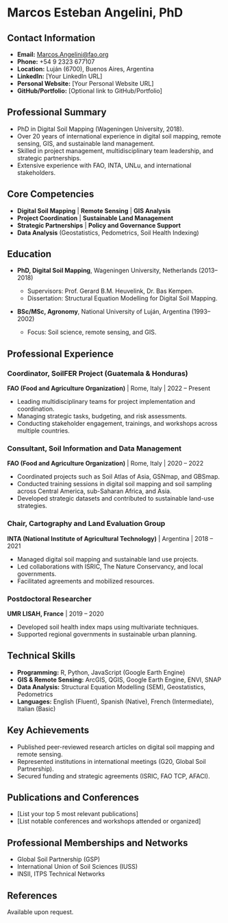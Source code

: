 # Marcos Esteban Angelini, PhD

## Contact Information
- **Email:** Marcos.Angelini@fao.org
- **Phone:** +54 9 2323 677107
- **Location:** Luján (6700), Buenos Aires, Argentina
- **LinkedIn:** [Your LinkedIn URL]
- **Personal Website:** [Your Personal Website URL]
- **GitHub/Portfolio:** [Optional link to GitHub/Portfolio]

## Professional Summary
- PhD in Digital Soil Mapping (Wageningen University, 2018).
- Over 20 years of international experience in digital soil mapping, remote sensing, GIS, and sustainable land management.
- Skilled in project management, multidisciplinary team leadership, and strategic partnerships.
- Extensive experience with FAO, INTA, UNLu, and international stakeholders.

## Core Competencies
- **Digital Soil Mapping** | **Remote Sensing** | **GIS Analysis**  
- **Project Coordination** | **Sustainable Land Management**  
- **Strategic Partnerships** | **Policy and Governance Support**  
- **Data Analysis** (Geostatistics, Pedometrics, Soil Health Indexing)

## Education
- **PhD, Digital Soil Mapping**, Wageningen University, Netherlands (2013–2018)
  - Supervisors: Prof. Gerard B.M. Heuvelink, Dr. Bas Kempen.
  - Dissertation: Structural Equation Modelling for Digital Soil Mapping.

- **BSc/MSc, Agronomy**, National University of Luján, Argentina (1993–2002)
  - Focus: Soil science, remote sensing, and GIS.

## Professional Experience

### Coordinator, SoilFER Project (Guatemala & Honduras)
**FAO (Food and Agriculture Organization)** | Rome, Italy | 2022 – Present
- Leading multidisciplinary teams for project implementation and coordination.
- Managing strategic tasks, budgeting, and risk assessments.
- Conducting stakeholder engagement, trainings, and workshops across multiple countries.

### Consultant, Soil Information and Data Management
**FAO (Food and Agriculture Organization)** | Rome, Italy | 2020 – 2022
- Coordinated projects such as Soil Atlas of Asia, GSNmap, and GBSmap.
- Conducted training sessions in digital soil mapping and soil sampling across Central America, sub-Saharan Africa, and Asia.
- Developed strategic datasets and contributed to sustainable land-use strategies.

### Chair, Cartography and Land Evaluation Group
**INTA (National Institute of Agricultural Technology)** | Argentina | 2018 – 2021
- Managed digital soil mapping and sustainable land use projects.
- Led collaborations with ISRIC, The Nature Conservancy, and local governments.
- Facilitated agreements and mobilized resources.

### Postdoctoral Researcher
**UMR LISAH, France** | 2019 – 2020
- Developed soil health index maps using multivariate techniques.
- Supported regional governments in sustainable urban planning.

## Technical Skills
- **Programming:** R, Python, JavaScript (Google Earth Engine)
- **GIS & Remote Sensing:** ArcGIS, QGIS, Google Earth Engine, ENVI, SNAP
- **Data Analysis:** Structural Equation Modelling (SEM), Geostatistics, Pedometrics
- **Languages:** English (Fluent), Spanish (Native), French (Intermediate), Italian (Basic)

## Key Achievements
- Published peer-reviewed research articles on digital soil mapping and remote sensing.
- Represented institutions in international meetings (G20, Global Soil Partnership).
- Secured funding and strategic agreements (ISRIC, FAO TCP, AFACI).

## Publications and Conferences
- [List your top 5 most relevant publications]
- [List notable conferences and workshops attended or organized]

## Professional Memberships and Networks
- Global Soil Partnership (GSP)
- International Union of Soil Sciences (IUSS)
- INSII, ITPS Technical Networks

## References
Available upon request.
